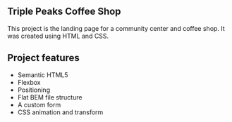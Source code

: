 ## Triple Peaks Coffee Shop

This project is the landing page for a community center and coffee shop. It was created using HTML and CSS.

## Project features

- Semantic HTML5
- Flexbox
- Positioning
- Flat BEM file structure
- A custom form
- CSS animation and transform
